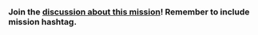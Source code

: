 ### Join the [discussion about this mission](https://www.facebook.com/)! Remember to include mission hashtag. ###
